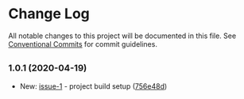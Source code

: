 # Change Log

All notable changes to this project will be documented in this file.
See [Conventional Commits](https://conventionalcommits.org) for commit guidelines.

## <small>1.0.1 (2020-04-19)</small>

* New: [issue-1](https://github.com/vvysokiy/rhight/issues/issue-1) - project build setup ([756e48d](https://github.com/vvysokiy/rhight/commit/756e48d))
